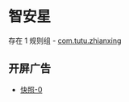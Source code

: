 # 智安星

存在 1 规则组 - [com.tutu.zhianxing](/src/apps/com.tutu.zhianxing.ts)

## 开屏广告

- [快照-0](https://i.gkd.li/import/12847474)
